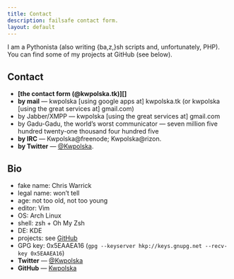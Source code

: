 ```yaml
---
title: Contact
description: failsafe contact form.
layout: default
---
```

I am a Pythonista (also writing {ba,z,}sh scripts and, unfortunately, PHP).  You can find some of my projects at GitHub (see below).

## Contact

* **[the contact form (@kwpolska.tk)][]**
* **by mail** — kwpolska \[using google apps at\] kwpolska.tk (or kwpolska \[using the great services at\] gmail.com)
* by Jabber/XMPP — kwpolska \[using the great services at\] gmail.com
* by Gadu-Gadu, the world&#8217;s worst communicator — seven million five hundred twenty-one thousand four hundred five
* **by IRC** — Kwpolska@freenode; Kwpolska@rizon.
* **by Twitter** — [@Kwpolska][twitter].


## Bio

* fake name: Chris Warrick
* legal name: won’t tell
* age: not too old, not too young
* editor: Vim
* OS: Arch Linux
* shell: zsh + Oh My Zsh
* DE: KDE
* projects: see [GitHub][]
* GPG key: 0x5EAAEA16 (`gpg --keyserver hkp://keys.gnupg.net --recv-key 0x5EAAEA16`)
* **Twitter** — [@Kwpolska][twitter]
* **GitHub** — [Kwpolska][GitHub]


 [the contact form]: http://kwpolska.tk/contact/  "Contact Form"
 [twitter]:          https://twitter.com/Kwpolska "Twitter"
 [GitHub]:           https://github.com/Kwpolska  "GitHub"
